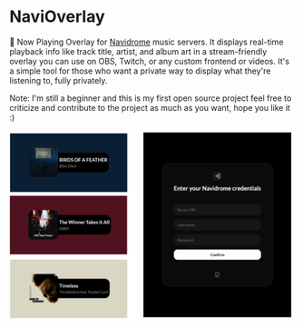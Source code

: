 # NaviOverlay
🎵 Now Playing Overlay for [Navidrome](https://github.com/navidrome/navidrome/) music servers. It displays real-time playback info like track title, artist, and album art in a stream-friendly overlay you can use on OBS, Twitch, or any custom frontend or videos.
It's a simple tool for those who want a private way to display what they're listening to, fully privately.

Note: I'm still a beginner and this is my first open source project feel free to criticize and contribute to the project as much as you want, hope you like it :)

![](./showcase/Showcase.png)

